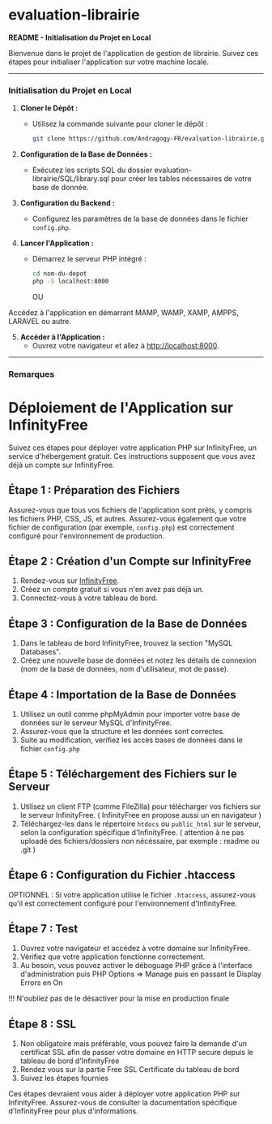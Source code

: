 # evaluation-librairie

**README - Initialisation du Projet en Local**

Bienvenue dans le projet de l'application de gestion de librairie. Suivez ces étapes pour initialiser l'application sur votre machine locale.

---

### Initialisation du Projet en Local

1. **Cloner le Dépôt :**
   - Utilisez la commande suivante pour cloner le dépôt :
     ```bash
     git clone https://github.com/Andragogy-FR/evaluation-librairie.git
     ```

2. **Configuration de la Base de Données :**
   - Exécutez les scripts SQL du dossier evaluation-librairie/SQL/library.sql pour créer les tables nécessaires de votre base de donnée.

3. **Configuration du Backend :**
   - Configurez les paramètres de la base de données dans le fichier `config.php`.

4. **Lancer l'Application :**
   - Démarrez le serveur PHP intégré :
     ```bash
     cd nom-du-depot
     php -S localhost:8000
     ```

     OU

Accédez à l'application en démarrant MAMP, WAMP, XAMP, AMPPS, LARAVEL ou autre.

5. **Accéder à l'Application :**
   - Ouvrez votre navigateur et allez à [http://localhost:8000](http://localhost:8000).                    
  
---

### Remarques

# Déploiement de l'Application sur InfinityFree

Suivez ces étapes pour déployer votre application PHP sur InfinityFree, un service d'hébergement gratuit. Ces instructions supposent que vous avez déjà un compte sur InfinityFree.

## Étape 1 : Préparation des Fichiers

Assurez-vous que tous vos fichiers de l'application sont prêts, y compris les fichiers PHP, CSS, JS, et autres. Assurez-vous également que votre fichier de configuration (par exemple, `config.php`) est correctement configuré pour l'environnement de production.

## Étape 2 : Création d'un Compte sur InfinityFree

1. Rendez-vous sur [InfinityFree](https://infinityfree.com/).
2. Créez un compte gratuit si vous n'en avez pas déjà un.
3. Connectez-vous à votre tableau de bord.

## Étape 3 : Configuration de la Base de Données

1. Dans le tableau de bord InfinityFree, trouvez la section "MySQL Databases".
2. Créez une nouvelle base de données et notez les détails de connexion (nom de la base de données, nom d'utilisateur, mot de passe).

## Étape 4 : Importation de la Base de Données

1. Utilisez un outil comme phpMyAdmin pour importer votre base de données sur le serveur MySQL d'InfinityFree.
2. Assurez-vous que la structure et les données sont correctes.
3. Suite au modification, verifiez les accès bases de données dans le fichier `config.php`

## Étape 5 : Téléchargement des Fichiers sur le Serveur

1. Utilisez un client FTP (comme FileZilla) pour télécharger vos fichiers sur le serveur InfinityFree. ( InfinityFree en propose aussi un en navigateur )
2. Téléchargez-les dans le répertoire `htdocs` ou `public_html` sur le serveur, selon la configuration spécifique d'InfinityFree. ( attention à ne pas uploadé des fichiers/dossiers non nécéssaire, par exemple : readme ou .git )

## Étape 6 : Configuration du Fichier .htaccess

OPTIONNEL : Si votre application utilise le fichier `.htaccess`, assurez-vous qu'il est correctement configuré pour l'environnement d'InfinityFree.

## Étape 7 : Test

1. Ouvrez votre navigateur et accédez à votre domaine sur InfinityFree.
2. Vérifiez que votre application fonctionne correctement.
3. Au besoin, vous pouvez activer le déboguage PHP grâce à l'interface d'administration puis PHP Options => Manage puis en passant le Display Errors en On

!!! N'oubliez pas de le désactiver pour la mise en production finale

## Étape 8 : SSL

1. Non obligatoire mais préfèrable, vous pouvez faire la demande d'un certificat SSL afin de passer votre domaine en HTTP secure depuis le tableau de bord d'InfinityFree
2. Rendez vous sur la partie Free SSL Certificate du tableau de bord
3. Suivez les étapes fournies

Ces étapes devraient vous aider à déployer votre application PHP sur InfinityFree. Assurez-vous de consulter la documentation spécifique d'InfinityFree pour plus d'informations.

